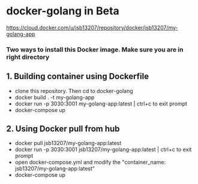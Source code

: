 # docker-golang in Beta

https://cloud.docker.com/u/jsb13207/repository/docker/jsb13207/my-golang-app

<h3>Two ways to install this Docker image. Make sure you are in right directory</h3>

<h2>1. Building container using Dockerfile</h2>
<ul>
    <li>clone this repository. Then cd to docker-golang</li>
    <li>docker build . -t my-golang-app</li>
    <li>docker run -p 3030:3001 my-golang-app:latest | ctrl+c to exit prompt</li>
    <li>docker-compose up</li>
</ul>

<h2>2. Using Docker pull from hub</h2>
<ul>
    <li>docker pull jsb13207/my-golang-app:latest</li>
    <li>docker run -p 3030:3001 jsb13207/my-golang-app:latest | ctrl+c to exit prompt</li>
    <li>open docker-compose.yml and modify the "container_name: jsb13207/my-golang-app:latest"</li>
    <li>docker-compose up</li>
</ul>
